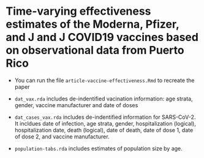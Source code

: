 # Time-varying effectiveness estimates of the Moderna, Pfizer, and J and J COVID19 vaccines based on observational data from Puerto Rico

* You can run the file `article-vaccine-effectiveness.Rmd` to recreate the paper

* `dat_vax.rda` includes de-indentified vacination information: age strata, gender, vaccine manufacturer and date of doses

* `dat_cases_vax.rda` includes de-indentified information for SARS-CoV-2.  It incldues date of infection, age strata, gender, hospitalization (logical), hospitalization date, death (logical), date of death, date of dose 1, date of dose 2, and vaccine manufacturer.

* `population-tabs.rda` includes estimates of population size by age.